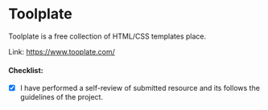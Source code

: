 # Toolplate

Toolplate is a free collection of HTML/CSS templates place.

Link: https://www.tooplate.com/

#### Checklist:

- [X] I have performed a self-review of submitted resource and its follows the guidelines of the project.
